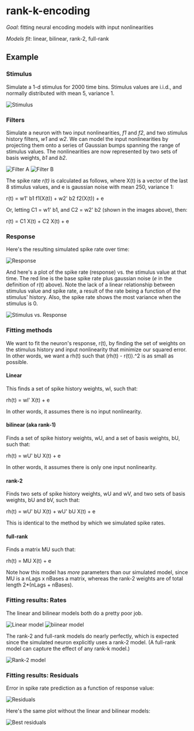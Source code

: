 rank-k-encoding
===============

_Goal_: fitting neural encoding models with input nonlinearities

_Models fit_: linear, bilinear, rank-2, full-rank

## Example

### Stimulus

Simulate a 1-d stimulus for 2000 time bins. Stimulus values are i.i.d., and normally distributed with mean 5, variance 1.

![Stimulus](/images/stim.png?raw=true "Stimulus")

### Filters

Simulate a neuron with two input nonlinearities, _f1_ and _f2_, and two stimulus history filters, _w1_ and _w2_. We can model the input nonlinearities by projecting them onto a series of Gaussian bumps spanning the range of stimulus values. The nonlinearities are now represented by two sets of basis weights, _b1_ and _b2_.

![Filter A](/images/resp-1.png?raw=true "1st filter")
![Filter B](/images/resp-2.png?raw=true "2nd filter")

The spike rate _r(t)_ is calculated as follows, where X(t) is a vector of the last 8 stimulus values, and e is gaussian noise with mean 250, variance 1:

r(t) = w1' b1 f1(X(t)) + w2' b2 f2(X(t)) + e

Or, letting C1 = w1' b1, and C2 = w2' b2 (shown in the images above), then:

r(t) = C1 X(t) + C2 X(t) + e

### Response

Here's the resulting simulated spike rate over time:

![Response](/images/rate.png?raw=true "Response")


And here's a plot of the spike rate (response) vs. the stimulus value at that time. The red line is the base spike rate plus gaussian noise (_e_ in the definition of r(t) above). Note the lack of a linear relationship between stimulus value and spike rate, a result of the rate being a function of the stimulus' history. Also, the spike rate shows the most variance when the stimulus is 0.

![Stimulus vs. Response](/images/stim-v-rate.png?raw=true "Stimulus vs. Response")

### Fitting methods

We want to fit the neuron's response, r(t), by finding the set of weights on the stimulus history and input nonlinearity that minimize our squared error. In other words, we want a rh(t) such that (rh(t) - r(t)).^2 is as small as possible.

#### Linear

This finds a set of spike history weights, wl, such that:

rh(t) = wl' X(t) + e

In other words, it assumes there is no input nonlinearity.

#### bilinear (aka rank-1)

Finds a set of spike history weights, wU, and a set of basis weights, bU, such that:

rh(t) = wU' bU X(t) + e

In other words, it assumes there is only one input nonlinearity.

#### rank-2

Finds two sets of spike history weights, wU and wV, and two sets of basis weights, bU and bV, such that:

rh(t) = wU' bU X(t) + wU' bU X(t) + e

This is identical to the method by which we simulated spike rates.

#### full-rank

Finds a matrix MU such that:

rh(t) = MU X(t) + e

Note how this model has _more_ parameters than our simulated model, since MU is a nLags x nBases a matrix, whereas the rank-2 weights are of total length 2*(nLags + nBases).

### Fitting results: Rates

The linear and bilinear models both do a pretty poor job.

![Linear model](/images/rate-linear.png?raw=true "Linear model")
![biinear model](/images/rate-bilinear.png?raw=true "Bilinear model")

The rank-2 and full-rank models do nearly perfectly, which is expected since the simulated neuron explicitly uses a rank-2 model. (A full-rank model can capture the effect of any rank-k model.)

![Rank-2 model](/images/rate-best.png?raw=true "Rank-2 model")

### Fitting results: Residuals

Error in spike rate prediction as a function of response value:

![Residuals](/images/residuals.png?raw=true "Residuals")

Here's the same plot without the linear and bilinear models:

![Best residuals](/images/residuals-best.png?raw=true "Best residuals")
